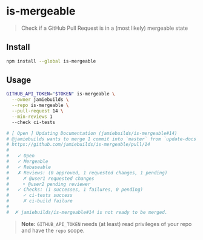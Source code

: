 # is-mergeable

> Check if a GitHub Pull Request is in a (most likely) mergeable state

## Install

```sh
npm install --global is-mergeable
```

## Usage

```sh
GITHUB_API_TOKEN="$TOKEN" is-mergeable \
  --owner jamiebuilds \
  --repo is-mergeable \
  --pull-request 14 \
  --min-reviews 1
  --check ci-tests

# [ Open ] Updating Documentation (jamiebuilds/is-mergeable#14)
# @jamiebuilds wants to merge 1 commit into `master` from `update-docs`
# https://github.com/jamiebuilds/is-mergeable/pull/14
#
#   ✓ Open
#   ✓ Mergeable
#   ✓ Rebaseable
#   ✗ Reviews: (0 approved, 1 requested changes, 1 pending)
#     ✗ @user1 requested changes
#     • @user2 pending reviewer
#   ✓ Checks: (1 successes, 1 failures, 0 pending)
#     ✓ ci-tests success
#     ✗ ci-build failure
#
#  ✗ jamiebuilds/is-mergeable#14 is not ready to be merged.
```

> **Note:** `GITHUB_API_TOKEN` needs (at least) read privileges of your repo
> and have the `repo` scope.

